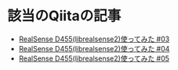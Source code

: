 # 該当のQiitaの記事

- [RealSense D455(librealsense2)使ってみた #03](https://qiita.com/RoaaaA/items/bbb6597e9e57de64db53)
- [RealSense D455(librealsense2)使ってみた #04](https://qiita.com/RoaaaA/items/7770a40ed5a553e4b92d)
- [RealSense D455(librealsense2)使ってみた #05]()
